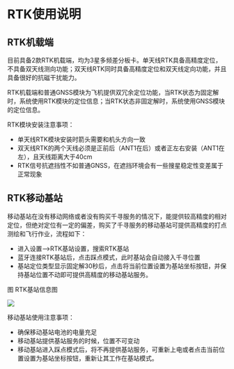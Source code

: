 # RTK使用说明

##  RTK机载端

目前具备2款RTK机载端，均为3星多频差分板卡。单天线RTK具备高精度定位，不具备双天线测向功能；双天线RTK同时具备高精度定位和双天线定向功能，并且具备很好的抗磁干扰能力。

RTK机载端和普通GNSS模块为飞机提供双冗余定位功能，当RTK状态为固定解时，系统使用RTK模块的定位信息；当RTK状态非固定解时，系统使用GNSS模块的定位信息。

RTK模块安装注意事项：

-   单天线RTK模块安装时箭头需要和机头方向一致
-   双天线RTK的两个天线必须是正前后（ANT1在后）或者正左右安装（ANT1在左），且天线距离大于40cm
-   RTK信号抗遮挡性不如普通GNSS，在遮挡环境会有一些搜星稳定性变差属于正常现象

##  RTK移动基站

移动基站在没有移动网络或者没有购买千寻服务的情况下，能提供较高精度的相对定位，但绝对定位有一定的偏差，购买了千寻服务的移动基站可提供高精度的打点测绘和飞行作业，流程如下：

-   进入设置--\>RTK基站设置，搜索RTK基站
-   蓝牙连接RTK基站后，点击踩点模式，此时基站会自动接入千寻位置
-   基站定位类型显示固定解30秒后，点击将当前位置设置为基站坐标按钮，并保持基站位置不动即可提供高精度的移动基站服务。

图 RTK基站信息图

![](media/355255e8b331e686885257a1e6e61607.png)

移动基站使用注意事项：

-   确保移动基站电池的电量充足
-   移动基站提供基站服务的时候，位置不可变动
-   移动基站进入踩点模式后，将不再提供基站服务，可重新上电或者点击当前位置设置为基站坐标按钮，重新让其工作在基站模式。